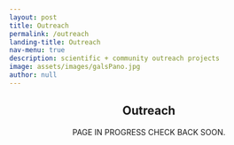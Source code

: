```yaml
---
layout: post
title: Outreach 
permalink: /outreach
landing-title: Outreach
nav-menu: true
description: scientific + community outreach projects
image: assets/images/galsPano.jpg
author: null
---
```


<div id="main" class="alt">
<!-- One -->
<section id="outreachHeader">
	<div class="inner">
		<header class="major">
			<h2 id="outreachHeader">Outreach</h2>
			<p>PAGE IN PROGRESS CHECK BACK SOON.</p>		
		</header>
	</div>
</section>
<!--<hr class="major" />-->

